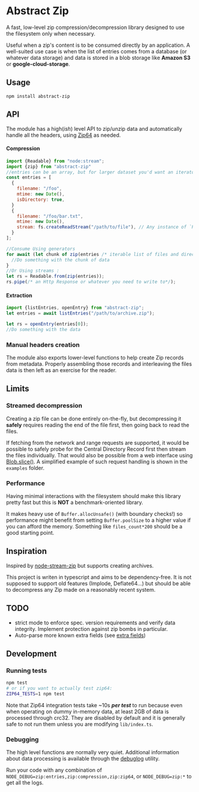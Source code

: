 # Abstract Zip

A fast, low-level zip compression/decompression library designed to use the filesystem only when necessary.

Useful when a zip's content is to be consumed directly by an application. A well-suited use case is when the list of entries comes from a database (or whatever data storage) and data is stored in a blob storage like  **Amazon S3** or  **google-cloud-storage**.


## Usage

```
npm install abstract-zip
```

## API

The module has a high(_ish_) level API to zip/unzip data and automatically handle all the headers, using [Zip64](https://en.wikipedia.org/wiki/ZIP_(file_format)#ZIP64) as needed.

#### Compression

```javascript
import {Readable} from "node:stream";
import {zip} from "abstract-zip"
//entries can be an array, but for larger dataset you'd want an iterator that might be generated as-you-go
const entries = [
  {
    filename: "/foo",
    mtime: new Date(),
    isDirectory: true,
  }
  {
    filename: "/foo/bar.txt",
    mtime: new Date(),
    stream: fs.createReadStream("/path/to/file"), // Any instance of `Readable` would do
  }
];

//Consume Using generators
for await (let chunk of zip(entries /* iterable list of files and directories*/)){
  //Do something with the chunk of data
}
//Or Using streams : 
let rs = Readable.from(zip(entries));
rs.pipe(/* an Http Response or whatever you need to write to*/);
```

#### Extraction

```javascript
import {listEntries, openEntry} from "abstract-zip";
let entries = await listEntries("/path/to/archive.zip");

let rs = openEntry(entries[0]);
//Do something with the data
```

### Manual headers creation

The module also exports lower-level functions to help create Zip records from metadata. Properly assembling those records and interleaving the files data is then left as an exercise for the reader.

## Limits

### Streamed decompression

Creating a zip file can be done entirely on-the-fly, but decompressing it **safely** requires reading the end of the file first, then going back to read the files.

If fetching from the network and range requests are supported, it would be possible to safely probe for the Central Directory Record first then stream the files individually. That would also be possible from a web interface using [Blob.slice()](https://developer.mozilla.org/en-US/docs/Web/API/Blob/slice). A simplified example of such request handling is shown in the `examples` folder.

### Performance

Having minimal interactions with the filesystem should make this library pretty fast but this is **NOT** a benchmark-oriented library.

It makes heavy use of `Buffer.allocUnsafe()` (with boundary checks!) so performance might benefit from setting `Buffer.poolSize` to a higher value if you can afford the memory. Something like `files_count*200` should be a good starting point.



## Inspiration

Inspired by [node-stream-zip](https://www.npmjs.com/package/node-stream-zip) but supports creating archives.

This project is writen in typescript and aims to be dependency-free. It is not supposed to support old features (Implode, Deflate64...)  but should be able to decompress any Zip made on a reasonably recent system.

## TODO

 - strict mode to enforce spec. version requirements and verify data integrity. Implement protection against zip bombs in particular.
 - Auto-parse more known extra fields (see [extra fields](https://libzip.org/specifications/extrafld.txt))

## Development

### Running tests

```bash
npm test
# or if you want to actually test zip64:
ZIP64_TESTS=1 npm test
```

Note that Zip64 integration tests take ~10s ***per test*** to run because even when operating on dummy in-memory data, at least 2GB of data is processed through crc32. They are disabled by default and it is generally safe to not run them unless you are modifying `lib/index.ts`.

### Debugging

The high level functions are normally very quiet. Additional information about data processing is available through the [debuglog](https://nodejs.org/api/util.html#utildebuglogsection-callback) utility.

Run your code with any combination of `NODE_DEBUG=zip:entries,zip:compression,zip:zip64`, or `NODE_DEBUG=zip:*` to get all the logs.
